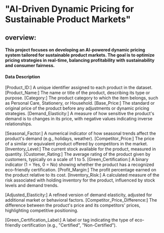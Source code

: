 # "AI-Driven Dynamic Pricing for Sustainable Product Markets"
## overview:

#### This project focuses on developing an AI-powered dynamic pricing system tailored for sustainable product markets. The goal is to optimize pricing strategies in real-time, balancing profitability with sustainability and consumer fairness.

#### Data Description


[Product_ID:]	A unique identifier assigned to each product in the dataset.
[Product_Name:]	The name or title of the product, describing its type or purpose.
[Category:]	The product category to which the item belongs, such as Personal Care, Stationery, or Household.
[Base_Price:]	The standard or original price of the product before any adjustments or dynamic pricing strategies.
[Demand_Elasticity:] A measure of how sensitive the product's demand is to changes in its price, with negative values indicating inverse 
relationships.

[Seasonal_Factor:]	A numerical indicator of how seasonal trends affect the product's demand (e.g., holidays, weather).
[Competitor_Price:]	The price of a similar or equivalent product offered by competitors in the market.
[Inventory_Level:]	The current stock available for the product, measured in quantity.
[Customer_Rating:]	The average rating of the product given by customers, typically on a scale of 1 to 5.
[Green_Certification:]	A binary indicator (1 = Yes, 0 = No) showing whether the product has a recognized eco-friendly certification.
[Profit_Margin:]	The profit percentage earned on the product relative to its cost.
[Inventory_Risk:]	A calculated measure of the risk associated with holding inventory for the product, influenced by stock levels and demand trends.

[Adjusted_Elasticity:]	A refined version of demand elasticity, adjusted for additional market or behavioral factors.
[Competitor_Price_Difference:]	The difference between the product's price and its competitors' prices, highlighting competitive positioning.

[Green_Certification_Label:]	A label or tag indicating the type of eco-friendly certification (e.g., "Certified", "Non-Certified").
